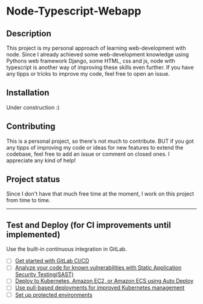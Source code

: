 # Node-Typescript-Webapp

## Description
This project is my personal approach of learning web-development with node. Since I already achieved some web-development knowledge using Pythons web framework Django, some HTML, css and js, node with typescript is another way of improving these skills even further. If you have any tipps or tricks to improve my code, feel free to open an issue.

## Installation
Under construction :)

## Contributing
This is a personal project, so there's not much to contribute. BUT if you got any tipps of improving my code or ideas for new features to extend the codebase, feel free to add an issue or comment on closed ones. I appreciate any kind of help!
## Project status
Since I don't have that much free time at the moment, I work on this project from time to time.

***

## Test and Deploy (for CI improvements until implemented)

Use the built-in continuous integration in GitLab.

- [ ] [Get started with GitLab CI/CD](https://docs.gitlab.com/ee/ci/quick_start/index.html)
- [ ] [Analyze your code for known vulnerabilities with Static Application Security Testing(SAST)](https://docs.gitlab.com/ee/user/application_security/sast/)
- [ ] [Deploy to Kubernetes, Amazon EC2, or Amazon ECS using Auto Deploy](https://docs.gitlab.com/ee/topics/autodevops/requirements.html)
- [ ] [Use pull-based deployments for improved Kubernetes management](https://docs.gitlab.com/ee/user/clusters/agent/)
- [ ] [Set up protected environments](https://docs.gitlab.com/ee/ci/environments/protected_environments.html)
